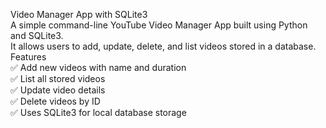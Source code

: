 Video Manager App with SQLite3<br>
A simple command-line YouTube Video Manager App built using Python and SQLite3. <br>It allows users to add, update, delete, and list videos stored in a database.
Features
<br>
✅ Add new videos with name and duration<br>
✅ List all stored videos<br>
✅ Update video details<br>
✅ Delete videos by ID<br>
✅ Uses SQLite3 for local database storage

